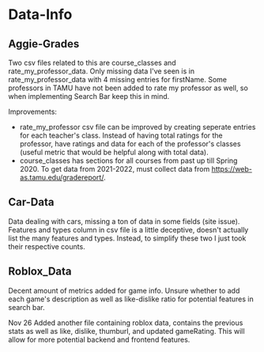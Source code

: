 # Data-Info

## Aggie-Grades
Two csv files related to this are course_classes and rate_my_professor_data. Only missing data I've seen is in rate_my_professor_data with 4 missing entries for firstName.
Some professors in TAMU have not been added to rate my professor as well, so when implementing Search Bar keep this in mind.

Improvements:
- rate_my_professor csv file can be improved by creating seperate entries for each teacher's class. Instead of having total ratings for the professor, have ratings and data for each of the professor's classes (useful metric that would be helpful along with total data).
- course_classes has sections for all courses from past up till Spring 2020. To get data from 2021-2022, must collect data from https://web-as.tamu.edu/gradereport/.

## Car-Data
Data dealing with cars, missing a ton of data in some fields (site issue). Features and types column in csv file is a little deceptive, doesn't actually list the many features and types. Instead, to simplify these two I just took their respective counts.

## Roblox_Data
Decent amount of metrics added for game info. Unsure whether to add each game's description as well as like-dislike ratio for potential features in search bar.

Nov 26
Added another file containing roblox data, contains the previous stats as well as like, dislike, thumburl, and updated gameRating. This will allow for more potential backend and frontend features.
